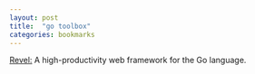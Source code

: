 ```yaml
---
layout: post
title:  "go toolbox"
categories: bookmarks
---
```


[Revel:](http://revel.github.io/) A high-productivity web framework for the Go language.

